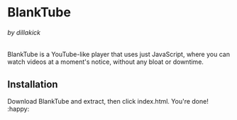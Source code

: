 # BlankTube

###### by dillakick

BlankTube is a YouTube-like player that uses just JavaScript, where you can watch videos at a moment's notice, without any bloat or downtime.

## Installation

Download BlankTube and extract, then click index.html. You're done! :happy:

